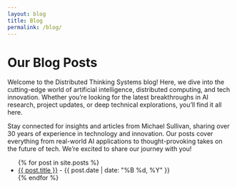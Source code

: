 ```yaml
---
layout: blog
title: Blog
permalink: /blog/
---
```


<h1>Our Blog Posts</h1>
Welcome to the Distributed Thinking Systems blog! Here, we dive into the cutting-edge world of artificial intelligence, distributed computing, and tech innovation. Whether you’re looking for the latest breakthroughs in AI research, project updates, or deep technical explorations, you’ll find it all here.

Stay connected for insights and articles from Michael Sullivan, sharing over 30 years of experience in technology and innovation. Our posts cover everything from real-world AI applications to thought-provoking takes on the future of tech. We’re excited to share our journey with you!

<ul>
  {% for post in site.posts %}
    <li>
      <a href="{{ post.url }}">{{ post.title }}</a> - {{ post.date | date: "%B %d, %Y" }}
    </li>
  {% endfor %}
</ul>